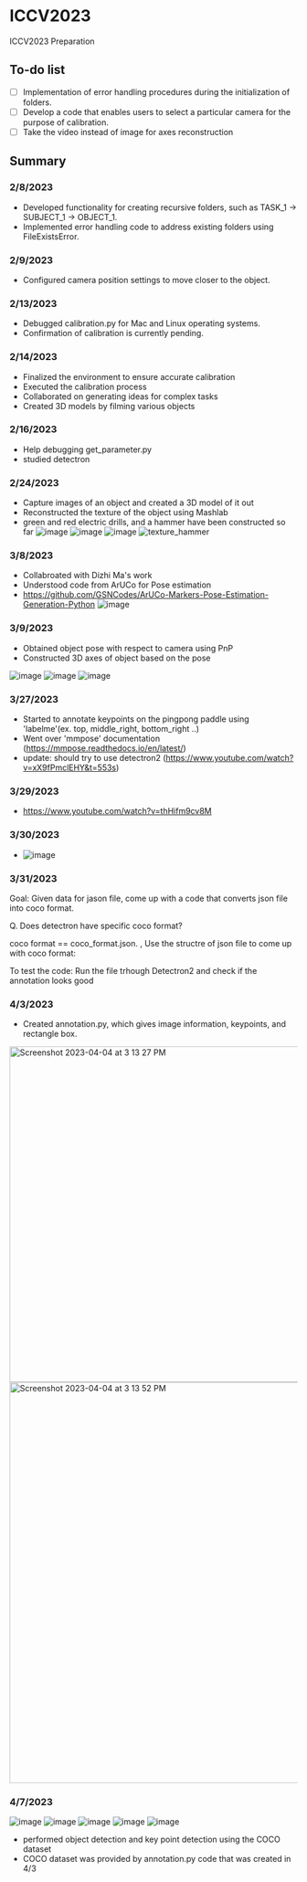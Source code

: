 # ICCV2023 
ICCV2023 Preparation
## To-do list
- [ ] Implementation of error handling procedures during the initialization of folders.
- [ ] Develop a code that enables users to select a particular camera for the purpose of calibration.
- [ ] Take the video instead of image for axes reconstruction
## Summary
### 2/8/2023 
- Developed functionality for creating recursive folders, such as TASK_1 -> SUBJECT_1 -> OBJECT_1.
- Implemented error handling code to address existing folders using FileExistsError.
### 2/9/2023 
- Configured camera position settings to move closer to the object.
### 2/13/2023 
- Debugged calibration.py for Mac and Linux operating systems.
- Confirmation of calibration is currently pending.
### 2/14/2023 
- Finalized the environment to ensure accurate calibration
- Executed the calibration process
- Collaborated on generating ideas for complex tasks
- Created 3D models by filming various objects
### 2/16/2023 
- Help debugging get_parameter.py
- studied detectron
### 2/24/2023 
- Capture images of an object and created a 3D model of it out
- Reconstructed the texture of the object using Mashlab
- green and red electric drills, and a hammer have been constructed so far
![image](https://user-images.githubusercontent.com/32153697/221323443-deaa1d35-e5ad-498f-ad8f-0dcf1bfff5d7.png)
![image](https://user-images.githubusercontent.com/32153697/221323671-bb81fe07-9664-4c70-bfd9-83d54307d36d.png)
![image](https://user-images.githubusercontent.com/32153697/221324178-e98dcd31-78cf-4b0a-99d9-048dc1011e48.png)
![texture_hammer](https://user-images.githubusercontent.com/32153697/221324385-38a43fa4-5ee8-46bf-9a50-c28a863ee95f.png)
### 3/8/2023 
- Collabroated with Dizhi Ma's work 
- Understood code from ArUCo for Pose estimation
- https://github.com/GSNCodes/ArUCo-Markers-Pose-Estimation-Generation-Python
![image](https://user-images.githubusercontent.com/107389219/223874390-a39afb5a-766f-4a43-826a-2414be4d61bd.png)
### 3/9/2023
- Obtained object pose with respect to camera using PnP 
- Constructed 3D axes of object based on the pose

![image](https://user-images.githubusercontent.com/107389219/224432695-2fbe2518-7611-46ab-b706-9a7f4e02a875.png)
![image](https://user-images.githubusercontent.com/107389219/224432710-b4a4f9a2-2f45-4a81-a07c-0348e8e58e6d.png)
![image](https://user-images.githubusercontent.com/107389219/224432935-6569458a-789e-4630-bb85-6f90cee04caa.png)
### 3/27/2023
- Started to annotate keypoints on the pingpong paddle using 'labelme'(ex. top, middle_right, bottom_right ..)
- Went over 'mmpose' documentation (https://mmpose.readthedocs.io/en/latest/)
- update: should try to use detectron2 (https://www.youtube.com/watch?v=xX9fPmclEHY&t=553s) 
### 3/29/2023
- https://www.youtube.com/watch?v=thHifm9cv8M
### 3/30/2023
- ![image](https://user-images.githubusercontent.com/107389219/228973954-eb699bff-5ae3-46bc-b3b2-453343a64f5e.png)

### 3/31/2023
Goal: 
Given data for jason file, come up with a code that converts json file into coco format. 

Q. Does detectron have specific coco format?

coco format == coco_format.json. , 
Use the structre of json file to come up with coco format:

To test the code:
Run the file trhough Detectron2 and check if the annotation looks good 

### 4/3/2023
- Created annotation.py, which gives image information, keypoints, and rectangle box.
<img width="588" alt="Screenshot 2023-04-04 at 3 13 27 PM" src="https://user-images.githubusercontent.com/67416712/229896484-c5959053-e006-4548-9e3e-81553c785abc.png">
<img width="702" alt="Screenshot 2023-04-04 at 3 13 52 PM" src="https://user-images.githubusercontent.com/67416712/229896581-1feab710-19b1-4c23-b076-cfa6a090efd2.png">

### 4/7/2023
![image](https://user-images.githubusercontent.com/107389219/230676115-8e771ac1-19ef-4097-b9b1-fff162b0d72e.png)
![image](https://user-images.githubusercontent.com/107389219/230676138-85a21f60-e86e-40df-bda4-66a5d7ef4c98.png)
![image](https://user-images.githubusercontent.com/107389219/230676146-cc905528-59c6-4101-b481-5f6db326290c.png)
![image](https://user-images.githubusercontent.com/107389219/230676164-c0cb136a-9e13-466e-8a88-9fad9aa8c064.png)
![image](https://user-images.githubusercontent.com/107389219/230676177-c4749bc0-495f-4199-8dfa-798bf98159e8.png)
- performed object detection and key point detection using the COCO dataset
- COCO dataset was provided by annotation.py code that was created in 4/3

